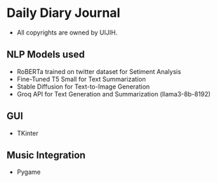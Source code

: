 # Daily Diary Journal
- All copyrights are owned by UIJIH.

## NLP Models used
   - RoBERTa trained on twitter dataset for Setiment Analysis
   - Fine-Tuned T5 Small for Text Summarization
   - Stable Diffusion for Text-to-Image Generation
   - Groq API for Text Generation and Summarization (llama3-8b-8192)

## GUI
   - TKinter

## Music Integration
   - Pygame
